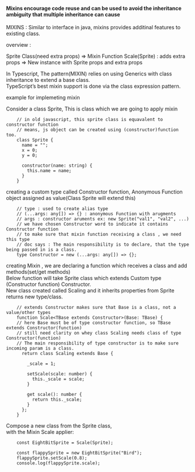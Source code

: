 #### Mixins encourage code reuse and can be used to avoid the inheritance ambiguity that multiple inheritance can cause 

MIXINS : Similar to interface in java, mixins provides additinal features to existing class.

overview :

Sprite Class(need extra props) => Mixin Function Scale(Sprite) : adds extra props => New instance with Sprite props and extra props

In Typescript, The pattern(MIXIN) relies on using Generics with class inheritance to extend a base class.   
TypeScript’s best mixin support is done via the class expression pattern.  

example for implemeting mixin

Consider a class Sprite, This is class which we are going to apply mixin  

        // in old javascript, this sprite class is equavalent to constructor function
        // means, js object can be created using (constructor)function too.
        class Sprite {
          name = "";
          x = 0;
          y = 0;

          constructor(name: string) {
            this.name = name;
          }
        }

creating a custom type called Constructor function, Anonymous Function object assigned as value(Class Sprite will extend this)

        // type : used to create alias type
        // (...args: any[]) => {} : anonymous Function with arugments
        // args : constructor aruments ex: new Sprite("val1", "val2", ...)
        // we have chosen Constructor word to indicate it contains Constructor function 
        // to make sure that mixin function receiving a class , we need this type
        // doc says : The main responsibility is to declare, that the type being passed in is a class.
        type Constructor = new (...args: any[]) => {}; 
        
creating Mixin , we are declaring a function which receives a class and add methods(set/get methods)  
Below function will take Sprite class which extends Custom type (Constructor function) Constructor.  
New class created called Scaling and it inherits properties from Sprite returns new type/class.  
        
        // extends Constructor makes sure that Base is a class, not a value/other types
        function Scale<TBase extends Constructor>(Base: TBase) {
        // here Base must be of type constructor function, so TBase extends Constructor(function)
        // still need clarity on whey class Scaling needs class of type Constructor(function)
        // The main responsibility of type constructor is to make sure incoming param is a class.
          return class Scaling extends Base {
  
            _scale = 1;

            setScale(scale: number) {
              this._scale = scale;
            }

            get scale(): number {
              return this._scale;
            }
          };
        }        
        
        
Compose a new class from the Sprite class,  
with the Mixin Scale applier:  

        const EightBitSprite = Scale(Sprite);

        const flappySprite = new EightBitSprite("Bird");
        flappySprite.setScale(0.8);
        console.log(flappySprite.scale);        
